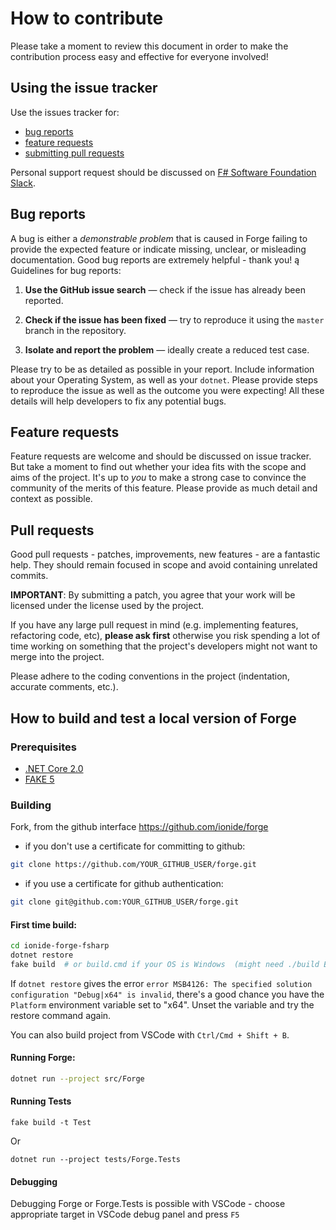 # How to contribute

Please take a moment to review this document in order to make the contribution process easy and effective for everyone involved!

## Using the issue tracker

Use the issues tracker for:

* [bug reports](#bug-reports)
* [feature requests](#feature-requests)
* [submitting pull requests](#pull-requests)

Personal support request should be discussed on [F# Software Foundation Slack](https://fsharp.org/guides/slack/).

## Bug reports

A bug is either a _demonstrable problem_ that is caused in Forge failing to provide the expected feature or indicate missing, unclear, or misleading documentation. Good bug reports are extremely helpful - thank you!
ą
Guidelines for bug reports:

1. **Use the GitHub issue search** &mdash; check if the issue has already been reported.

2. **Check if the issue has been fixed** &mdash; try to reproduce it using the `master` branch in the repository.

3. **Isolate and report the problem** &mdash; ideally create a reduced test case.

Please try to be as detailed as possible in your report. Include information about
your Operating System, as well as your `dotnet`. Please provide steps to
reproduce the issue as well as the outcome you were expecting! All these details
will help developers to fix any potential bugs.


## Feature requests

Feature requests are welcome and should be discussed on issue tracker. But take a moment to find
out whether your idea fits with the scope and aims of the project. It's up to *you*
to make a strong case to convince the community of the merits of this feature.
Please provide as much detail and context as possible.

## Pull requests

Good pull requests - patches, improvements, new features - are a fantastic
help. They should remain focused in scope and avoid containing unrelated
commits.

**IMPORTANT**: By submitting a patch, you agree that your work will be
licensed under the license used by the project.

If you have any large pull request in mind (e.g. implementing features,
refactoring code, etc), **please ask first** otherwise you risk spending
a lot of time working on something that the project's developers might
not want to merge into the project.

Please adhere to the coding conventions in the project (indentation,
accurate comments, etc.).

## How to build and test a local version of Forge

### Prerequisites

- [.NET Core 2.0](https://dotnet.microsoft.com/download)
- [FAKE 5](https://fake.build/)

### Building

Fork, from the github interface https://github.com/ionide/forge
 - if you don't use a certificate for committing to github:
```bash
git clone https://github.com/YOUR_GITHUB_USER/forge.git
```
 - if you use a certificate for github authentication:
```bash
git clone git@github.com:YOUR_GITHUB_USER/forge.git
```

#### First time build:
```bash
cd ionide-forge-fsharp
dotnet restore
fake build  # or build.cmd if your OS is Windows  (might need ./build Build here)
```

If `dotnet restore` gives the error `error MSB4126: The specified solution configuration "Debug|x64" is invalid`, there's a good chance you have the `Platform` environment variable set to "x64".  Unset the variable and try the restore command again.

You can also build project from VSCode with `Ctrl/Cmd + Shift + B`.

#### Running Forge:

```bash
dotnet run --project src/Forge
```

#### Running Tests

```
fake build -t Test
```

Or

```
dotnet run --project tests/Forge.Tests
```

#### Debugging

Debugging Forge or Forge.Tests is possible with VSCode - choose appropriate target in VSCode debug panel and press `F5`